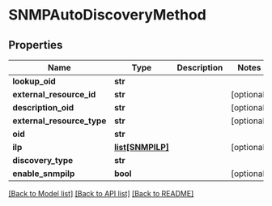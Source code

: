 # SNMPAutoDiscoveryMethod

## Properties
Name | Type | Description | Notes
------------ | ------------- | ------------- | -------------
**lookup_oid** | **str** |  | 
**external_resource_id** | **str** |  | [optional] 
**description_oid** | **str** |  | [optional] 
**external_resource_type** | **str** |  | [optional] 
**oid** | **str** |  | 
**ilp** | [**list[SNMPILP]**](SNMPILP.md) |  | [optional] 
**discovery_type** | **str** |  | 
**enable_snmpilp** | **bool** |  | [optional] 

[[Back to Model list]](../README.md#documentation-for-models) [[Back to API list]](../README.md#documentation-for-api-endpoints) [[Back to README]](../README.md)



